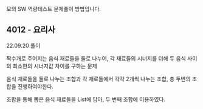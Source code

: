 모의 SW 역량테스트 문제풀이 방법입니다.

## 4012 - 요리사

22.09.20 풀이

짝수개로 주어지는 음식 재료들을 둘로 나누어, 각 재료들의 시너지를 더해 두 음식 사이의 최소한의 시너지값 차이를 구하는 문제

음식 재료들을 둘로 나누는 조합과 각 재료들에서 각각 2개씩 나누는 조합, 총 두번의 조합을 진행하여야한다.

조합을 통해 뽑은 음식 재료들을 List에 담아, 두 번째 조합에 이용하였다.